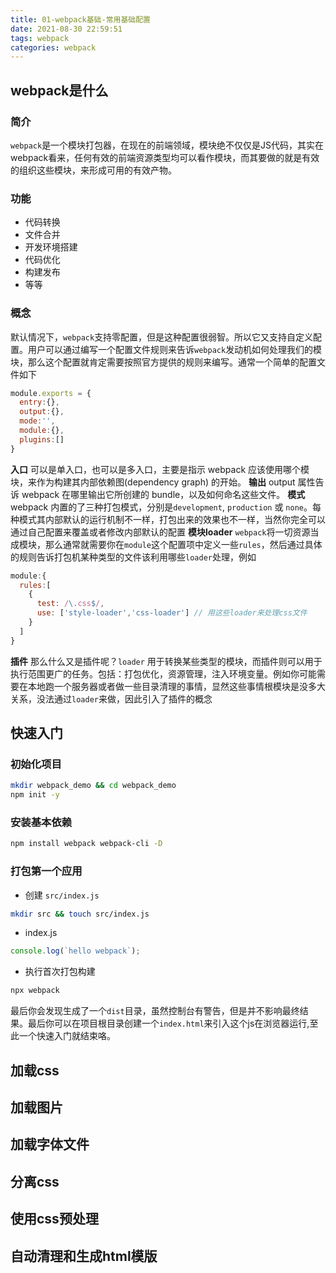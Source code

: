 ```yaml
---
title: 01-webpack基础-常用基础配置
date: 2021-08-30 22:59:51
tags: webpack
categories: webpack
---
```

## webpack是什么

### 简介

`webpack`是一个模块打包器，在现在的前端领域，模块绝不仅仅是JS代码，其实在webpack看来，任何有效的前端资源类型均可以看作模块，而其要做的就是有效的组织这些模块，来形成可用的有效产物。
<!-- more -->
### 功能
- 代码转换
- 文件合并
- 开发环境搭建
- 代码优化
- 构建发布
- 等等
  
### 概念

默认情况下，`webpack`支持零配置，但是这种配置很弱智。所以它又支持自定义配置。用户可以通过编写一个配置文件规则来告诉`webpack`发动机如何处理我们的模块，那么这个配置就肯定需要按照官方提供的规则来编写。通常一个简单的配置文件如下

```js
module.exports = {
  entry:{},
  output:{},
  mode:'',
  module:{},
  plugins:[]
}
```

**入口**
可以是单入口，也可以是多入口，主要是指示 webpack 应该使用哪个模块，来作为构建其内部依赖图(dependency graph) 的开始。
**输出**
output 属性告诉 webpack 在哪里输出它所创建的 bundle，以及如何命名这些文件。
**模式**
webpack 内置的了三种打包模式，分别是`development`, `production` 或 `none`。每种模式其内部默认的运行机制不一样，打包出来的效果也不一样，当然你完全可以通过自己配置来覆盖或者修改内部默认的配置
**模块loader**
`webpack`将一切资源当成模块，那么通常就需要你在`module`这个配置项中定义一些`rules`，然后通过具体的规则告诉打包机某种类型的文件该利用哪些`loader`处理，例如
```js
module:{
  rules:[
    {
      test: /\.css$/,
      use: ['style-loader','css-loader'] // 用这些loader来处理css文件
    }
  ]
}
```
**插件**
那么什么又是插件呢？`loader` 用于转换某些类型的模块，而插件则可以用于执行范围更广的任务。包括：打包优化，资源管理，注入环境变量。例如你可能需要在本地跑一个服务器或者做一些目录清理的事情，显然这些事情根模块是没多大关系，没法通过`loader`来做，因此引入了插件的概念

## 快速入门

### 初始化项目

```bash
mkdir webpack_demo && cd webpack_demo
npm init -y
```
### 安装基本依赖

```bash
npm install webpack webpack-cli -D
```

### 打包第一个应用
- 创建 `src/index.js`
```bash
mkdir src && touch src/index.js
```
- index.js
```js
console.log(`hello webpack`);
```
- 执行首次打包构建
```bash
npx webpack
```
最后你会发现生成了一个`dist`目录，虽然控制台有警告，但是并不影响最终结果。最后你可以在项目根目录创建一个`index.html`来引入这个js在浏览器运行,至此一个快速入门就结束咯。

## 加载css
## 加载图片
## 加载字体文件
## 分离css
## 使用css预处理
## 自动清理和生成html模版




